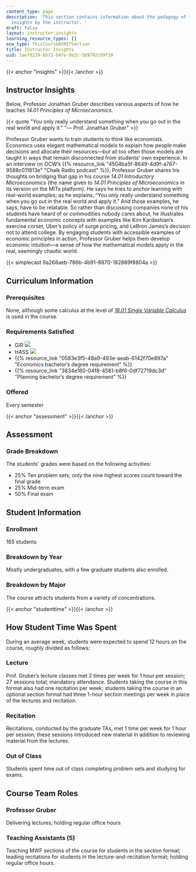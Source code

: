 ```yaml
---
content_type: page
description: 'This section contains information about the pedagogy of the class and
  insights by the instructor. '
draft: false
layout: instructor_insights
learning_resource_types: []
ocw_type: ThisCourseAtMITSection
title: Instructor Insights
uid: 3aefd229-bb73-b4fe-9e2c-569792c09f10
---
```

{{< anchor "insights" >}}{{< /anchor >}}

## Instructor Insights

Below, Professor Jonathan Gruber describes various aspects of how he teaches _14.01 Principles of Microeconomics_.

{{< quote "You only really understand something when you go out in the real world and apply it." "— Prof. Jonathan Gruber" >}}

Professor Gruber wants to train students to think like economists. Economics uses elegant mathematical models to explain how people make decisions and allocate their resources—but all too often those models are taught in ways that remain disconnected from students’ own experience. In an interview on OCW’s {{% resource_link "4504ba5f-8649-4d9f-a767-9588c011813e" "Chalk Radio podcast" %}}, Professor Gruber shares his thoughts on bridging that gap in his course _14.01 Introductory Microeconomics_ (the name given to _14.01 Principles of Microeconomics_ in its version on the MITx platform). He says he tries to anchor learning with real-world examples; as he explains, “You only really understand something when you go out in the real world and apply it.” And those examples, he says, have to be relatable. So rather than discussing companies none of his students have heard of or commodities nobody cares about, he illustrates fundamental economic concepts with examples like Kim Kardashian’s exercise corset, Uber’s policy of surge pricing, and LeBron James’s decision not to attend college. By engaging students with accessible examples of economic principles in action, Professor Gruber helps them develop economic intuition—a sense of how the mathematical models apply in the real, seemingly chaotic world.

{{< simplecast 9a268aeb-786b-4b91-8870-182889f8804a >}}

## Curriculum Information

### Prerequisites

None, although some calculus at the level of [_18.01 Single Variable Calculus_](/courses/18-01sc-single-variable-calculus-fall-2010) is used in the course.

### Requirements Satisfied

- GIR ![](/images/educator/icon-question-gir.png)
- HASS ![](/images/educator/icon-question-hass.png)
- {{% resource_link "0583e3f5-48a9-493e-aeab-6142f70e897a" "Economics bachelor’s degree requirement" %}}
- {{% resource_link "3834e160-04f8-4581-b8f6-0df72719dc3d" "Planning bachelor’s degree requirement" %}}

### Offered

Every semester

{{< anchor "assessment" >}}{{< /anchor >}}

## Assessment

### Grade Breakdown

The students' grades were based on the following activities:

- 25% Ten problem sets; only the nine highest scores count toward the final grade
- 25% Mid-term exam
- 50% Final exam

## Student Information

### Enrollment

165 students

### Breakdown by Year

Mostly undergraduates, with a few graduate students also enrolled.

### Breakdown by Major

The course attracts students from a variety of concentrations.

{{< anchor "studenttime" >}}{{< /anchor >}}

## How Student Time Was Spent

During an average week, students were expected to spend 12 hours on the course, roughly divided as follows:

### Lecture

Prof. Gruber’s lecture classes met 2 times per week for 1 hour per session; 27 sessions total; mandatory attendance. Students taking the course in this format also had one recitation per week; students taking the course in an optional section format had three 1-hour section meetings per week in place of the lectures and recitation.

### Recitation

Recitations, conducted by the graduate TAs, met 1 time per week for 1 hour per session; these sessions introduced new material in addition to reviewing material from the lectures.

### Out of Class

Students spent time out of class completing problem sets and studying for exams.

## Course Team Roles

### Professor Gruber

Delivering lectures; holding regular office hours

### Teaching Assistants (5) 

Teaching MWF sections of the course for students in the section format; leading recitations for students in the lecture-and-recitation format; holding regular office hours.